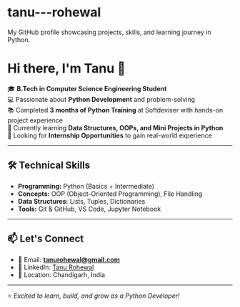 # tanu---rohewal
My GitHub profile showcasing projects, skills, and learning journey in Python.
<br>
# Hi there, I'm Tanu 👋  

🎓 **B.Tech in Computer Science Engineering Student**  
💻 Passionate about **Python Development** and problem-solving  
📚 Completed **3 months of Python Training** at Softdeviser with hands-on project experience  
🌱 Currently learning **Data Structures, OOPs, and Mini Projects in Python**  
🚀 Looking for **Internship Opportunities** to gain real-world experience  

---

## 🛠️ Technical Skills  

- **Programming:** Python (Basics + Intermediate)  
- **Concepts:** OOP (Object-Oriented Programming), File Handling  
- **Data Structures:** Lists, Tuples, Dictionaries  
- **Tools:** Git & GitHub, VS Code, Jupyter Notebook 

---

## 📫 Let's Connect  

- 📧 Email: **tanurohewal@gmail.com**  
- 🔗 LinkedIn: [Tanu Rohewal](https://www.linkedin.com/in/tanu-rohewal-1b6645375)  
- 📍 Location: Chandigarh, India  

---

⭐ _Excited to learn, build, and grow as a Python Developer!_

